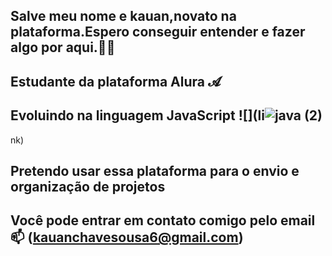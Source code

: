 ## Salve meu nome e kauan,novato na plataforma.Espero conseguir entender e fazer algo por aqui.🎱​🥇
## Estudante da plataforma Alura 𝓐
## Evoluindo na linguagem JavaScript ![](li![java (2)](https://github.com/Zlkauanzin/Zlkauanzin/assets/170642382/51e46181-33b1-4af3-b328-f486afea70d5)
nk)

## Pretendo usar essa plataforma para o envio e organização de projetos
## Você pode entrar em contato comigo pelo email 📫​​ (kauanchavesousa6@gmail.com) 
<!--
**Zlkauanzin/Zlkauanzin** is a ✨ _special_ ✨ repository because its `README.md` (this file) appears on your GitHub profile.

Here are some ideas to get you started:

- 🔭 I’m currently working on ...
- 🌱 I’m currently learning ...
- 👯 I’m looking to collaborate on ...
- 🤔 I’m looking for help with ...
- 💬 Ask me about ...
- 📫 How to reach me: ...
- 😄 Pronouns: ...
- ⚡ Fun fact: ...
-->
